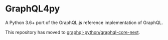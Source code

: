 # GraphQL4py
A Python 3.6+ port of the GraphQL.js reference implementation of GraphQL.

This repository has moved to [graphql-python/graphql-core-next](https://github.com/graphql-python/graphql-core-next).
